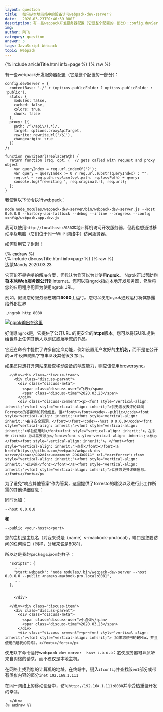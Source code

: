 ```yaml
---
layout: question
title:  如何从本地网络中的设备访问webpack-dev-server？
date:   2020-03-23T02:46:39.000Z
description: 有一些webpack开发服务器配置（它是整个配置的一部分）：config.devServer = {  contentBase  './' + (o...
img: 
author: 阿飞
category: question
answer: 3
tags: JavaScript Webpack
topic: Webpack
---
```

<div class="article-root">
  <div class="article">
    {% include articleTitle.html info=page %}
    {% raw %}
    <div class="article-content"><p><font style="vertical-align: inherit;"><font style="vertical-align: inherit;">有一些webpack开发服务器配置（它是整个配置的一部分）：</font></font></p>

<pre><code>config.devServer = {<font></font>
  contentBase: './' + (options.publicFolder ? options.publicFolder : 'public'),<font></font>
  stats: {<font></font>
    modules: false,<font></font>
    cached: false,<font></font>
    colors: true,<font></font>
    chunk: false<font></font>
  },<font></font>
  proxy: [{<font></font>
    path: /^\/api\/(.*)/,<font></font>
    target: options.proxyApiTarget,<font></font>
    rewrite: rewriteUrl('/$1'),<font></font>
    changeOrigin: true<font></font>
  }]<font></font>
};<font></font>
<font></font>
function rewriteUrl(replacePath) {<font></font>
  return function (req, opt) {  // gets called with request and proxy object<font></font>
    var queryIndex = req.url.indexOf('?');<font></font>
    var query = queryIndex &gt;= 0 ? req.url.substr(queryIndex) : "";<font></font>
    req.url = req.path.replace(opt.path, replacePath) + query;<font></font>
    console.log("rewriting ", req.originalUrl, req.url);<font></font>
  };<font></font>
}<font></font>
</code></pre>

<p><font style="vertical-align: inherit;"><font style="vertical-align: inherit;">我使用以下命令执行webpack：</font></font></p>

<pre><code>node node_modules/webpack-dev-server/bin/webpack-dev-server.js --host 0.0.0.0 --history-api-fallback --debug --inline --progress --config config/webpack.app.dev.js
</code></pre>

<p><font style="vertical-align: inherit;"><font style="vertical-align: inherit;">我可以使用</font></font><code>http://localhost:8080</code><font style="vertical-align: inherit;"><font style="vertical-align: inherit;">本地计算机</font><font style="vertical-align: inherit;">访问开发服务器</font><font style="vertical-align: inherit;">，但我也想通过移动平板电脑（它们位于同一Wi-Fi网络中）访问服务器。</font></font></p>

<p><font style="vertical-align: inherit;"><font style="vertical-align: inherit;">如何启用它？</font><font style="vertical-align: inherit;">谢谢！</font></font></p></div>
    {% endraw %}
  </div>

  <div class="discuss-wrapper">
    {% include discussTitle.html info=page %}
    {% raw %}
    <div class="discuss-item">
        <div class="discuss-parent">
          <div class="discuss-meta">
            <span class="discuss-user">达蒙Mandy</span>
            <span class="discuss-time">2020.03.23</span>
          </div>
          <div class="discuss-comment"><p><font style="vertical-align: inherit;"><font style="vertical-align: inherit;">它可能不是完美的解决方案，但我认为您可以</font><font style="vertical-align: inherit;">为此</font><font style="vertical-align: inherit;">使用</font></font><strong><font style="vertical-align: inherit;"><font style="vertical-align: inherit;">ngrok</font></font></strong><font style="vertical-align: inherit;"><font style="vertical-align: inherit;">。
</font></font><a href="https://ngrok.com" rel="noreferrer"><font style="vertical-align: inherit;"><font style="vertical-align: inherit;">Ngrok</font></font></a><font style="vertical-align: inherit;"><font style="vertical-align: inherit;">可以帮助您</font></font><strong><font style="vertical-align: inherit;"><font style="vertical-align: inherit;">将本地Web服务器公开</font></font></strong><font style="vertical-align: inherit;"><font style="vertical-align: inherit;">到Internet。</font><font style="vertical-align: inherit;">您可以将ngrok指向本地开发服务器，然后将您的应用程序配置为使用ngrok URL。</font></font></p>

<p><font style="vertical-align: inherit;"><font style="vertical-align: inherit;">例如，假设您的服务器在端口</font></font><strong><font style="vertical-align: inherit;"><font style="vertical-align: inherit;">8080</font></font></strong><font style="vertical-align: inherit;"><font style="vertical-align: inherit;">上运行</font><font style="vertical-align: inherit;">。</font><font style="vertical-align: inherit;">您可以使用ngrok通过运行将其暴露给外部世界</font></font></p>

<pre><code>./ngrok http 8080
</code></pre>

<p><a href="https://i.stack.imgur.com/eXauO.png" rel="noreferrer"><img src="https://i.stack.imgur.com/eXauO.png" alt="ngrok输出在这里"></a></p>

<p><font style="vertical-align: inherit;"><font style="vertical-align: inherit;">好消息</font></font><code>ngrok</code><font style="vertical-align: inherit;"><font style="vertical-align: inherit;">是，它提供了</font><font style="vertical-align: inherit;">公开URL </font><font style="vertical-align: inherit;">的更安全的</font></font><strong><font style="vertical-align: inherit;"><font style="vertical-align: inherit;">https</font></font></strong><font style="vertical-align: inherit;"><font style="vertical-align: inherit;">版本，您可以将该URL提供给世界上任何其他人以测试或展示您的作品。</font></font></p>

<p><font style="vertical-align: inherit;"><font style="vertical-align: inherit;">它还在命令中提供了许多自定义功能，例如设置用户友好的</font></font><strong><font style="vertical-align: inherit;"><font style="vertical-align: inherit;">主机名，</font></font></strong><font style="vertical-align: inherit;"><font style="vertical-align: inherit;">而不是在公开的url中</font><font style="vertical-align: inherit;">设置</font><font style="vertical-align: inherit;">随机字符串以及其他很多东西。</font></font></p>

<p><font style="vertical-align: inherit;"><font style="vertical-align: inherit;">如果您只想打开网站来检查移动设备的响应能力，则应该使用</font></font><a href="https://www.browsersync.io/" rel="noreferrer"><font style="vertical-align: inherit;"><font style="vertical-align: inherit;">browersync</font></font></a><font style="vertical-align: inherit;"><font style="vertical-align: inherit;">。</font></font></p></div>
        </div>
        
      </div><div class="discuss-item">
        <div class="discuss-parent">
          <div class="discuss-meta">
            <span class="discuss-user">飞云</span>
            <span class="discuss-time">2020.03.23</span>
          </div>
          <div class="discuss-comment"><p><font style="vertical-align: inherit;"><font style="vertical-align: inherit;">我无法发表评论以向Forresto的答案添加其他信息，但</font></font><code>--public</code><font style="vertical-align: inherit;"><font style="vertical-align: inherit;">由于安全漏洞，</font></font><code>--host 0.0.0.0</code><font style="vertical-align: inherit;"><font style="vertical-align: inherit;">单独使用时</font><font style="vertical-align: inherit;">，在未来（2019年）您将需要添加</font><font style="vertical-align: inherit;">标志</font><font style="vertical-align: inherit;">。</font><font style="vertical-align: inherit;">查看</font></font><a href="https://github.com/webpack/webpack-dev-server/issues/882#issuecomment-296436511" rel="noreferrer"><font style="vertical-align: inherit;"><font style="vertical-align: inherit;">此评论</font></font></a><font style="vertical-align: inherit;"><font style="vertical-align: inherit;">以获取更多详细信息。</font></font></p>

<p><font style="vertical-align: inherit;"><font style="vertical-align: inherit;">为了避免“响应其他答案”作为答案，这里提供了forresto的建议以及进行此工作所需的其他详细信息：</font></font></p>

<p><font style="vertical-align: inherit;"><font style="vertical-align: inherit;">同时添加：</font></font></p>

<p><code>--host 0.0.0.0</code></p>

<p><strong><font style="vertical-align: inherit;"><font style="vertical-align: inherit;">和</font></font></strong></p>

<p><code>--public &lt;your-host&gt;:&lt;port&gt;</code></p>

<p><font style="vertical-align: inherit;"><font style="vertical-align: inherit;">您的主机是主机名（对我来说是（name）s-macbook-pro.local），端口是您要访问的任何端口（同样，对我来说是8081）。</font></font></p>

<p><font style="vertical-align: inherit;"><font style="vertical-align: inherit;">所以这是我的package.json的样子：</font></font></p>

<pre><code>  "scripts": {<font></font>
    ...<font></font>
    "start:webpack": "node_modules/.bin/webpack-dev-server --host 0.0.0.0 --public &lt;name&gt;s-macbook-pro.local:8081",<font></font>
    ...<font></font>
  },<font></font>
<font></font>
</code></pre></div>
        </div>
        
      </div><div class="discuss-item">
        <div class="discuss-parent">
          <div class="discuss-meta">
            <span class="discuss-user">小卤蛋</span>
            <span class="discuss-time">2020.03.23</span>
          </div>
          <div class="discuss-comment"><p><font style="vertical-align: inherit;"><font style="vertical-align: inherit;">（如果您使用的是Mac，并且使用的是我的网络）。</font></font></p>

<p><font style="vertical-align: inherit;"><font style="vertical-align: inherit;">使用以下命令运行webpack-dev-server </font></font><code>--host 0.0.0.0</code><font style="vertical-align: inherit;"><font style="vertical-align: inherit;">：这使服务器可以侦听来自网络的请求，而不仅仅是本地主机。</font></font></p>

<p><font style="vertical-align: inherit;"><font style="vertical-align: inherit;">在网络上找到您的计算机的地址。</font><font style="vertical-align: inherit;">在终端中，键入</font></font><code>ifconfig</code><font style="vertical-align: inherit;"><font style="vertical-align: inherit;">并查找该</font></font><code>en1</code><font style="vertical-align: inherit;"><font style="vertical-align: inherit;">部分或带有类似内容的部分</font></font><code>inet 192.168.1.111</code></p>

<p><font style="vertical-align: inherit;"><font style="vertical-align: inherit;">在同一网络上的移动设备中，访问</font></font><code>http://192.168.1.111:8080</code><font style="vertical-align: inherit;"><font style="vertical-align: inherit;">并享受热重装开发的幸福。</font></font></p></div>
        </div>
        
      </div>
    {% endraw %}
  </div>
<div>
